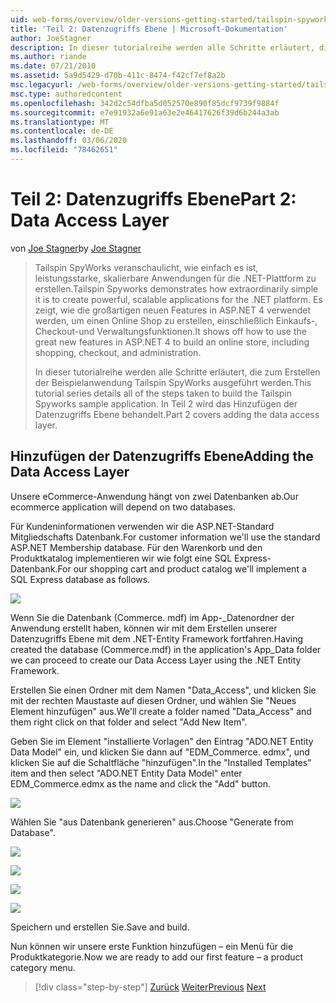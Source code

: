 ```yaml
---
uid: web-forms/overview/older-versions-getting-started/tailspin-spyworks/tailspin-spyworks-part-2
title: 'Teil 2: Datenzugriffs Ebene | Microsoft-Dokumentation'
author: JoeStagner
description: In dieser tutorialreihe werden alle Schritte erläutert, die zum Erstellen der Beispielanwendung Tailspin SpyWorks ausgeführt werden. In Teil 2 wird das Hinzufügen der Datenzugriffs Ebene behandelt.
ms.author: riande
ms.date: 07/21/2010
ms.assetid: 5a9d5429-d70b-411c-8474-f42cf7ef8a2b
msc.legacyurl: /web-forms/overview/older-versions-getting-started/tailspin-spyworks/tailspin-spyworks-part-2
msc.type: authoredcontent
ms.openlocfilehash: 342d2c54dfba5d052570e890f85dcf9739f9884f
ms.sourcegitcommit: e7e91932a6e91a63e2e46417626f39d6b244a3ab
ms.translationtype: MT
ms.contentlocale: de-DE
ms.lasthandoff: 03/06/2020
ms.locfileid: "78462651"
---
```

# <a name="part-2-data-access-layer"></a><span data-ttu-id="9ced2-104">Teil 2: Datenzugriffs Ebene</span><span class="sxs-lookup"><span data-stu-id="9ced2-104">Part 2: Data Access Layer</span></span>

<span data-ttu-id="9ced2-105">von [Joe Stagner](https://github.com/JoeStagner)</span><span class="sxs-lookup"><span data-stu-id="9ced2-105">by [Joe Stagner](https://github.com/JoeStagner)</span></span>

> <span data-ttu-id="9ced2-106">Tailspin SpyWorks veranschaulicht, wie einfach es ist, leistungsstarke, skalierbare Anwendungen für die .NET-Plattform zu erstellen.</span><span class="sxs-lookup"><span data-stu-id="9ced2-106">Tailspin Spyworks demonstrates how extraordinarily simple it is to create powerful, scalable applications for the .NET platform.</span></span> <span data-ttu-id="9ced2-107">Es zeigt, wie die großartigen neuen Features in ASP.NET 4 verwendet werden, um einen Online Shop zu erstellen, einschließlich Einkaufs-, Checkout-und Verwaltungsfunktionen.</span><span class="sxs-lookup"><span data-stu-id="9ced2-107">It shows off how to use the great new features in ASP.NET 4 to build an online store, including shopping, checkout, and administration.</span></span>
> 
> <span data-ttu-id="9ced2-108">In dieser tutorialreihe werden alle Schritte erläutert, die zum Erstellen der Beispielanwendung Tailspin SpyWorks ausgeführt werden.</span><span class="sxs-lookup"><span data-stu-id="9ced2-108">This tutorial series details all of the steps taken to build the Tailspin Spyworks sample application.</span></span> <span data-ttu-id="9ced2-109">In Teil 2 wird das Hinzufügen der Datenzugriffs Ebene behandelt.</span><span class="sxs-lookup"><span data-stu-id="9ced2-109">Part 2 covers adding the data access layer.</span></span>

## <a id="_Toc260221668"></a><span data-ttu-id="9ced2-110">Hinzufügen der Datenzugriffs Ebene</span><span class="sxs-lookup"><span data-stu-id="9ced2-110">Adding the Data Access Layer</span></span>

<span data-ttu-id="9ced2-111">Unsere eCommerce-Anwendung hängt von zwei Datenbanken ab.</span><span class="sxs-lookup"><span data-stu-id="9ced2-111">Our ecommerce application will depend on two databases.</span></span>

<span data-ttu-id="9ced2-112">Für Kundeninformationen verwenden wir die ASP.NET-Standard Mitgliedschafts Datenbank.</span><span class="sxs-lookup"><span data-stu-id="9ced2-112">For customer information we'll use the standard ASP.NET Membership database.</span></span> <span data-ttu-id="9ced2-113">Für den Warenkorb und den Produktkatalog implementieren wir wie folgt eine SQL Express-Datenbank.</span><span class="sxs-lookup"><span data-stu-id="9ced2-113">For our shopping cart and product catalog we'll implement a SQL Express database as follows.</span></span>

![](tailspin-spyworks-part-2/_static/image1.jpg)

<span data-ttu-id="9ced2-114">Wenn Sie die Datenbank (Commerce. mdf) im App-\_Datenordner der Anwendung erstellt haben, können wir mit dem Erstellen unserer Datenzugriffs Ebene mit dem .NET-Entity Framework fortfahren.</span><span class="sxs-lookup"><span data-stu-id="9ced2-114">Having created the database (Commerce.mdf) in the application's App\_Data folder we can proceed to create our Data Access Layer using the .NET Entity Framework.</span></span>

<span data-ttu-id="9ced2-115">Erstellen Sie einen Ordner mit dem Namen "Data\_Access", und klicken Sie mit der rechten Maustaste auf diesen Ordner, und wählen Sie "Neues Element hinzufügen" aus.</span><span class="sxs-lookup"><span data-stu-id="9ced2-115">We'll create a folder named "Data\_Access" and them right click on that folder and select "Add New Item".</span></span>

<span data-ttu-id="9ced2-116">Geben Sie im Element "installierte Vorlagen" den Eintrag "ADO.NET Entity Data Model" ein, und klicken Sie dann auf "EDM\_Commerce. edmx", und klicken Sie auf die Schaltfläche "hinzufügen".</span><span class="sxs-lookup"><span data-stu-id="9ced2-116">In the "Installed Templates" item and then select "ADO.NET Entity Data Model" enter EDM\_Commerce.edmx as the name and click the "Add" button.</span></span>

![](tailspin-spyworks-part-2/_static/image2.jpg)

<span data-ttu-id="9ced2-117">Wählen Sie "aus Datenbank generieren" aus.</span><span class="sxs-lookup"><span data-stu-id="9ced2-117">Choose "Generate from Database".</span></span>

![](tailspin-spyworks-part-2/_static/image1.png)

![](tailspin-spyworks-part-2/_static/image2.png)

![](tailspin-spyworks-part-2/_static/image3.png)

![](tailspin-spyworks-part-2/_static/image3.jpg)

<span data-ttu-id="9ced2-118">Speichern und erstellen Sie.</span><span class="sxs-lookup"><span data-stu-id="9ced2-118">Save and build.</span></span>

<span data-ttu-id="9ced2-119">Nun können wir unsere erste Funktion hinzufügen – ein Menü für die Produktkategorie.</span><span class="sxs-lookup"><span data-stu-id="9ced2-119">Now we are ready to add our first feature – a product category menu.</span></span>

> [!div class="step-by-step"]
> <span data-ttu-id="9ced2-120">[Zurück](tailspin-spyworks-part-1.md)
> [Weiter](tailspin-spyworks-part-3.md)</span><span class="sxs-lookup"><span data-stu-id="9ced2-120">[Previous](tailspin-spyworks-part-1.md)
[Next](tailspin-spyworks-part-3.md)</span></span>
